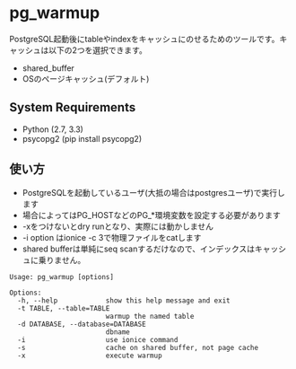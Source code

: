# pg_warmup
PostgreSQL起動後にtableやindexをキャッシュにのせるためのツールです。キャッシュは以下の2つを選択できます。

* shared_buffer
* OSのページキャッシュ(デフォルト)

## System Requirements
* Python (2.7, 3.3)
* psycopg2 (pip install psycopg2)

## 使い方
* PostgreSQLを起動しているユーザ(大抵の場合はpostgresユーザ)で実行します
* 場合によってはPG_HOSTなどのPG_*環境変数を設定する必要があります
* -xをつけないとdry runとなり、実際には動かしません
* -i option はionice -c 3で物理ファイルをcatします
* shared bufferは単純にseq scanするだけなので、インデックスはキャッシュに乗りません。


```
Usage: pg_warmup [options]

Options:
  -h, --help            show this help message and exit
  -t TABLE, --table=TABLE
                        warmup the named table
  -d DATABASE, --database=DATABASE
                        dbname
  -i                    use ionice command
  -s                    cache on shared buffer, not page cache
  -x                    execute warmup
```
